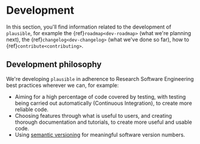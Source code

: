 # Development

In this section, you'll find information related to the development of `plausible`, for example the {ref}`roadmap<dev-roadmap>` (what we're planning next), the {ref}`changelog<dev-changelog>` (what we've done so far), how to {ref}`contribute<contributing>`.

## Development philosophy

We're developing `plausible` in adherence to Research Software Engineering best practices wherever we can, for example:
- Aiming for a high percentage of code covered by testing, with testing being carried out automatically (Continuous Integration), to create more reliable code.
- Choosing features through what is useful to users, and creating thorough documentation and tutorials, to create more useful and usable code.
- Using [semantic versioning](semvar.org) for meaningful software version numbers. 